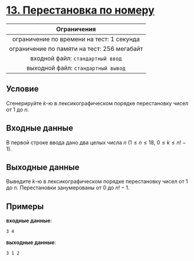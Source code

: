 # [13. Перестановка по номеру](Task13.java)

| Ограничения                                 |
|:-------------------------------------------:|
| ограничение по времени на тест: 1 секунда   |
| ограничение по памяти на тест: 256 мегабайт |
| входной файл: `стандартный ввод`            |
| выходной файл: `стандартный вывод`          |

## Условие

Сгенерируйте $k$-ю в лексикографическом порядке перестановку чисел от $1$ до $n$.

## Входные данные

В первой строке ввода дано два целых числа $n$ $(1 \leqslant n \leqslant 18, ~ 0 \leqslant k \leqslant n! - 1)$.

## Выходные данные

Выведите $k$-ю в лексикографическом порядке перестановку чисел от $1$ до $n$. Перестановки занумерованы от $0$ до $n! - 1$.

## Примеры

**входные данные**:

```text
3 4
```

**выходные данные**:

```text
3 1 2
```
